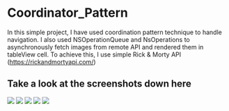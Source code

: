 # Coordinator_Pattern
In this simple project, I have used coordination pattern technique to handle navigation. I also used NSOperationQueue and NsOperations to asynchronously fetch images from remote API and rendered them in tableView cell.
To achieve this, I use simple Rick & Morty API (https://rickandmortyapi.com/)
## Take a look at the screenshots down here
![](Screenshots/0.jpg)
![](Screenshots/1.jpg)
![](Screenshots/2.jpg)
![](Screenshots/3.jpg)
![](Screenshots/4.jpg)
